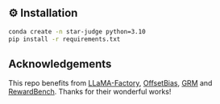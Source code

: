## ⚙️ Installation

```bash
conda create -n star-judge python=3.10
pip install -r requirements.txt
```

## Acknowledgements

This repo benefits from [LLaMA-Factory](https://github.com/hiyouga/LLaMA-Factory), [OffsetBias](https://github.com/ncsoft/offsetbias), [GRM](https://github.com/YangRui2015/Generalizable-Reward-Model) and [RewardBench](https://github.com/allenai/reward-bench). Thanks for their wonderful works!